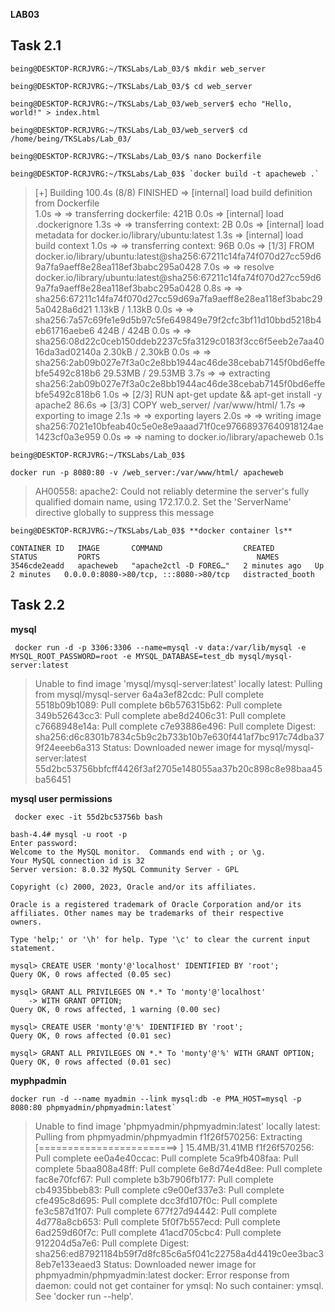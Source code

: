 **LAB03**

## **Task 2.1**

    being@DESKTOP-RCRJVRG:~/TKSLabs/Lab_03/$ mkdir web_server

    being@DESKTOP-RCRJVRG:~/TKSLabs/Lab_03/$ cd web_server

    being@DESKTOP-RCRJVRG:~/TKSLabs/Lab_03/web_server$ echo "Hello, world!" > index.html

    being@DESKTOP-RCRJVRG:~/TKSLabs/Lab_03/web_server$ cd /home/being/TKSLabs/Lab_03/

    being@DESKTOP-RCRJVRG:~/TKSLabs/Lab_03/$ nano Dockerfile

    being@DESKTOP-RCRJVRG:~/TKSLabs/Lab_03$ `docker build -t apacheweb .`

> [+] Building 100.4s (8/8) FINISHED  => [internal] load build
> definition from Dockerfile                                            
> 1.0s  => => transferring dockerfile: 421B                                                                               0.0s  => [internal] load .dockerignore                                                                                  1.3s  => => transferring context: 2B                                                                                    0.0s  => [internal] load metadata for docker.io/library/ubuntu:latest                                                   1.3s  => [internal] load build context                                                                                  1.0s  => => transferring context: 96B                                                                                   0.0s  => [1/3] FROM docker.io/library/ubuntu:latest@sha256:67211c14fa74f070d27cc59d69a7fa9aeff8e28ea118ef3babc295a0428
> 7.0s  => => resolve docker.io/library/ubuntu:latest@sha256:67211c14fa74f070d27cc59d69a7fa9aeff8e28ea118ef3babc295a0428
> 0.8s  => => sha256:67211c14fa74f070d27cc59d69a7fa9aeff8e28ea118ef3babc295a0428a6d21
> 1.13kB / 1.13kB                     0.0s  => => sha256:7a57c69fe1e9d5b97c5fe649849e79f2cfc3bf11d10bbd5218b4eb61716aebe6
> 424B / 424B                         0.0s  => =>
> sha256:08d22c0ceb150ddeb2237c5fa3129c0183f3cc6f5eeb2e7aa4016da3ad02140a
> 2.30kB / 2.30kB                     0.0s  => => sha256:2ab09b027e7f3a0c2e8bb1944ac46de38cebab7145f0bd6effebfe5492c818b6
> 29.53MB / 29.53MB                   3.7s  => => extracting sha256:2ab09b027e7f3a0c2e8bb1944ac46de38cebab7145f0bd6effebfe5492c818b6
> 1.0s  => [2/3] RUN apt-get update && apt-get install -y apache2                                                        86.6s  => [3/3] COPY web_server/ /var/www/html/                                                                          1.7s  => exporting to image                                                                                             2.1s  => => exporting layers                                                                                            2.0s  => => writing image sha256:7021e10bfeab40c5e0e8e9aaad71f0ce97668937640918124ae1423cf0a3e959
> 0.0s  => => naming to docker.io/library/apacheweb                                                                       0.1s

 

    being@DESKTOP-RCRJVRG:~/TKSLabs/Lab_03$ 
    
    docker run -p 8080:80 -v /web_server:/var/www/html/ apacheweb



> AH00558: apache2: Could not reliably determine the server's fully
> qualified domain name, using 172.17.0.2. Set the 'ServerName'
> directive globally to suppress this message

    being@DESKTOP-RCRJVRG:~/TKSLabs/Lab_03$ **docker container ls**

    CONTAINER ID   IMAGE       COMMAND                  CREATED         STATUS         PORTS                                   NAMES
    3546cde2eadd   apacheweb   "apache2ctl -D FOREG…"   2 minutes ago   Up 2 minutes   0.0.0.0:8080->80/tcp, :::8080->80/tcp   distracted_booth




## **Task 2.2**
**mysql**

     docker run -d -p 3306:3306 --name=mysql -v data:/var/lib/mysql -e MYSQL_ROOT_PASSWORD=root -e MYSQL_DATABASE=test_db mysql/mysql-server:latest

> Unable to find image 'mysql/mysql-server:latest' locally latest:
> Pulling from mysql/mysql-server 6a4a3ef82cdc: Pull complete 
> 5518b09b1089: Pull complete  b6b576315b62: Pull complete 
> 349b52643cc3: Pull complete  abe8d2406c31: Pull complete 
> c7668948e14a: Pull complete  c7e93886e496: Pull complete  Digest:
> sha256:d6c8301b7834c5b9c2b733b10b7e630f441af7bc917c74dba379f24eeeb6a313
> Status: Downloaded newer image for mysql/mysql-server:latest
> 55d2bc53756bbfcff4426f3af2705e148055aa37b20c898c8e98baa45ba56451


**mysql user permissions**

     docker exec -it 55d2bc53756b bash

    bash-4.4# mysql -u root -p
    Enter password: 
    Welcome to the MySQL monitor.  Commands end with ; or \g.
    Your MySQL connection id is 32
    Server version: 8.0.32 MySQL Community Server - GPL
    
    Copyright (c) 2000, 2023, Oracle and/or its affiliates.
    
    Oracle is a registered trademark of Oracle Corporation and/or its
    affiliates. Other names may be trademarks of their respective
    owners.
    
    Type 'help;' or '\h' for help. Type '\c' to clear the current input statement.
    
    mysql> CREATE USER 'monty'@'localhost' IDENTIFIED BY 'root';
    Query OK, 0 rows affected (0.05 sec)
    
    mysql> GRANT ALL PRIVILEGES ON *.* To 'monty'@'localhost'
        -> WITH GRANT OPTION;
    Query OK, 0 rows affected, 1 warning (0.00 sec)
    
    mysql> CREATE USER 'monty'@'%' IDENTIFIED BY 'root';
    Query OK, 0 rows affected (0.01 sec)
    
    mysql> GRANT ALL PRIVILEGES ON *.* To 'monty'@'%' WITH GRANT OPTION;
    Query OK, 0 rows affected (0.01 sec)



**myphpadmin**

    docker run -d --name myadmin --link mysql:db -e PMA_HOST=mysql -p 8080:80 phpmyadmin/phpmyadmin:latest`

> Unable to find image 'phpmyadmin/phpmyadmin:latest' locally latest:
> Pulling from phpmyadmin/phpmyadmin f1f26f570256: Extracting
> [========================>                          ]   15.4MB/31.41MB
> f1f26f570256: Pull complete  ee0a4e40ccac: Pull complete 
> 5ca9fb408faa: Pull complete  5baa808a48ff: Pull complete 
> 6e8d74e4d8ee: Pull complete  fac8e70fcf67: Pull complete 
> b3b7906fb177: Pull complete  cb4935bbeb83: Pull complete 
> c9e00ef337e3: Pull complete  cfe495c8d695: Pull complete 
> dcc3fd107f0c: Pull complete  fe3c587d1f07: Pull complete 
> 677f27d94442: Pull complete  4d778a8cb653: Pull complete 
> 5f0f7b557ecd: Pull complete  6ad259d60f7c: Pull complete 
> 41acd705cbc4: Pull complete  912204d5a7e6: Pull complete  Digest:
> sha256:ed87921184b59f7d8fc85c6a5f041c22758a4d4419c0ee3bac38eb7e133eaed3
> Status: Downloaded newer image for phpmyadmin/phpmyadmin:latest
> docker: Error response from daemon: could not get container for ymsql:
> No such container: ymsql. See 'docker run --help'.
